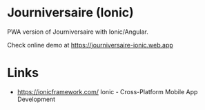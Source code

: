 # Journiversaire (Ionic)

PWA version of Journiversaire with Ionic/Angular.

Check online demo at https://journiversaire-ionic.web.app

# Links

* https://ionicframework.com/ Ionic - Cross-Platform Mobile App Development
